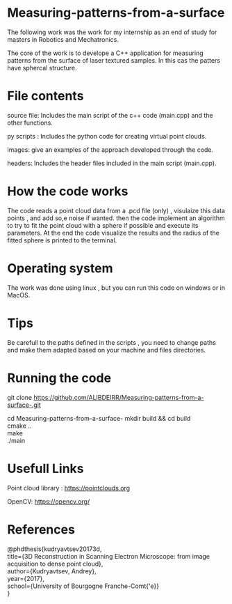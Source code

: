 # Measuring-patterns-from-a-surface


The following work was the work for my internship as an end of study for masters in Robotics and Mechatronics.  

The core of the work is to develope a C++ application for measuring patterns from the surface of laser textured samples. In this cas the patters have sphercal structure.
      		
# File contents

source file: Includes the main script of the c++ code (main.cpp) and the other functions.  

py scripts : Includes the python code for creating virtual point clouds.   

images: give an examples of the approach developed through the code.   

headers: Includes the header files included in the main script (main.cpp).    


# How the code works
The code reads a point cloud data from a .pcd file (only) , visulaize this data points , and add so,e noise if wanted.
then the code implement an algorithm to try to fit the point cloud with a sphere if possible and execute its parameters. At the end the code visualize the results and the radius of the fitted sphere is printed to the terminal.

# Operating system
The work was done using linux , but you can run this code on windows or in MacOS.



# Tips
Be carefull to the paths defined in the scripts , you need to change paths and make them adapted based on your machine and files directories.

# Running the code
git clone https://github.com/ALIBDEIRR/Measuring-patterns-from-a-surface-.git  

cd Measuring-patterns-from-a-surface- 
mkdir build && cd build  
cmake ..  
make   
./main  



# Usefull Links 

Point cloud library : https://pointclouds.org   

OpenCV: https://opencv.org/


 # References 
 
@phdthesis{kudryavtsev20173d,  
  title={3D Reconstruction in Scanning Electron Microscope: from image acquisition to dense point cloud},  
  author={Kudryavtsev, Andrey},  
  year={2017},  
  school={University of Bourgogne Franche-Comt{\'e}}  
}
 
